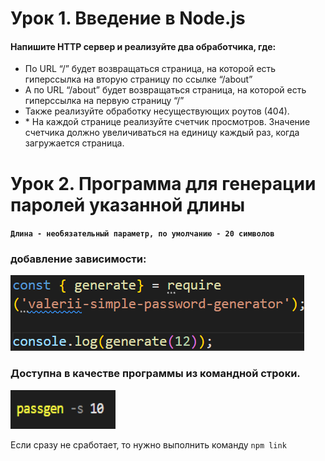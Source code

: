 # Урок 1. Введение в Node.js
#### Напишите HTTP сервер и реализуйте два обработчика, где:
* По URL “/” будет возвращаться страница, на которой есть гиперссылка на вторую страницу по ссылке “/about”
* А по URL “/about” будет возвращаться страница, на которой есть гиперссылка на первую страницу “/”
* Также реализуйте обработку несуществующих роутов (404).
* \* На каждой странице реализуйте счетчик просмотров. Значение счетчика должно увеличиваться на единицу каждый раз, когда загружается страница.


# Урок 2. Программа для генерации паролей указанной длины 
#### `Длина - необязательный параметр, по умолчанию - 20 символов`

### добавление зависимости:
![добавление зависимости](require.png)


### Доступна в качестве программы из командной строки. 

![доступ из командной строки](command_line.png)

Если сразу не сработает, то нужно выполнить команду `npm link`

